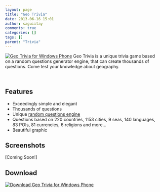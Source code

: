 ```yaml
---
layout: page
title: "Geo Trivia"
date: 2013-06-16 15:01
author: saguiitay
comments: true
categories: []
tags: []
parent: "Trivia"
---
```

[![Geo Trivia for Windows Phone]({{site.url}}/images/geo-trivia-tile.png "Geo Trivia for Windows Phone")](http://www.windowsphone.com/s?appid=e697a777-acdf-4db2-b00e-e957bd387839) Geo Trivia is a unique trivia game based on a random questions generator engine, that can create thousands of questions. Come test your knowledge about geography.

 

Features
--------

-   Exceedingly simple and elegant
-   Thousands of questions
-   Unique [random questions engine](http://itaysagui.wordpress.com/windows-phone/trivia-games/ "Trivia Games")
-   Questions based on 220 countries, 1153 cities, 9 seas, 140 languages, 83 POIs, 81 currencies, 6 religions and more...
-   Beautiful graphic

Screenshots
-----------

[Coming Soon!]

Download
--------

[![Download Geo Trivia for Windows Phone]({{site.url}}/images/windowsphone_208x67_blu.png "Download Geo Trivia for Windows Phone")](http://www.windowsphone.com/s?appid=e697a777-acdf-4db2-b00e-e957bd387839)


